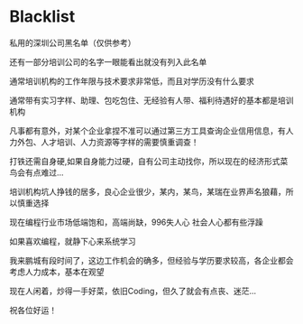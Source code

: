 # Blacklist
私用的深圳公司黑名单（仅供参考）

还有一部分培训公司的名字一眼能看出就没有列入此名单

通常培训机构的工作年限与技术要求非常低，而且对学历没有什么要求

通常带有实习字样、助理、包吃包住、无经验有人带、福利待遇好的基本都是培训机构

凡事都有意外，对某个企业拿捏不准可以通过第三方工具查询企业信用信息，有人力外包、人才培训、人力资源等字样的需要慎重调查！

打铁还需自身硬,如果自身能力过硬，自有公司主动找你，所以现在的经济形式菜鸟会有点难过...

培训机构坑人挣钱的居多，良心企业很少，某内，某鸟，某瑞在业界声名狼藉，所以慎重选择

现在编程行业市场低端饱和，高端尚缺，996失人心 社会人心都有些浮躁

如果喜欢编程，就静下心来系统学习 

我来鹏城有段时间了，这边工作机会的确多，但经验与学历要求较高，各企业都会考虑人力成本，基本在观望

现在人闲着，炒得一手好菜，依旧Coding，但久了就会有点丧、迷茫...

祝各位好运！

